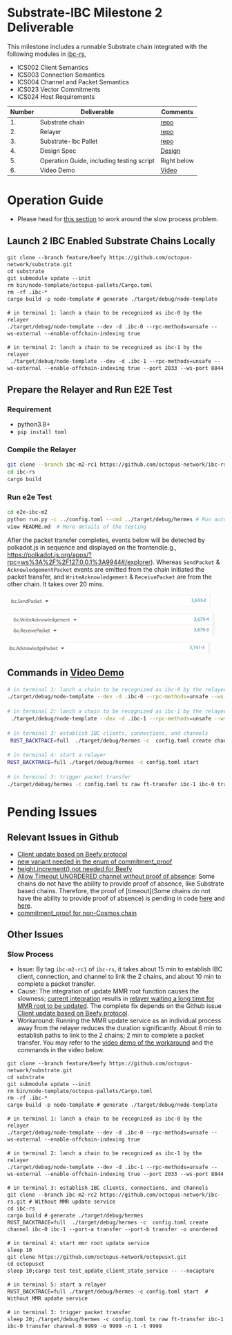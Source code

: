 # Substrate-IBC Milestone 2 Deliverable

This milestone includes a runnable Substrate chain integrated with the following modules in [ibc-rs](https://github.com/informalsystems/ibc-rs),  
* ICS002 Client Semantics
* ICS003 Connection Semantics
* ICS004 Channel and Packet Semantics
* ICS023 Vector Commitments 
* ICS024 Host Requirements

| Number | Deliverable       | Comments                                                |
| ------ | ----------------- | ------------------------------------------------------------ |
| 1.     | Substrate chain  |     [repo](https://github.com/octopus-network/substrate/tree/feature/beefy)   |
| 2.     | Relayer |   [repo](https://github.com/octopus-network/ibc-rs/tree/feature/beefy)   |
| 3.     | Substrate-Ibc Pallet | [repo](https://github.com/octopus-network/substrate-ibc) |
| 4.     | Design Spec       |  [Design](./design.md)                                                            |
| 5.     | Operation Guide, including testing script       |  Right below                                                            |
| 6.     | Video Demo           | [Video](https://www.youtube.com/watch?v=MLdwqpAu_ZA) |

# Operation Guide
* Please head for [this section](#slow-process) to work around the slow process problem.
## Launch 2 IBC Enabled Substrate Chains Locally
```shell script
git clone --branch feature/beefy https://github.com/octopus-network/substrate.git
cd substrate
git submodule update --init
rm bin/node-template/octopus-pallets/Cargo.toml
rm -rf .ibc-*
cargo build -p node-template # generate ./target/debug/node-template

# in terminal 1: lanch a chain to be recognized as ibc-0 by the relayer
./target/debug/node-template --dev -d .ibc-0 --rpc-methods=unsafe --ws-external --enable-offchain-indexing true

# in terminal 2: lanch a chain to be recognized as ibc-1 by the relayer
 ./target/debug/node-template --dev -d .ibc-1 --rpc-methods=unsafe --ws-external --enable-offchain-indexing true --port 2033 --ws-port 8844
```

## Prepare the Relayer and Run E2E Test
### Requirement
* python3.8+
* `pip install toml`

### Compile the Relayer
```bash
git clone --branch ibc-m2-rc1 https://github.com/octopus-network/ibc-rs.git
cd ibc-rs
cargo build
```

### Run e2e Test
```bash
cd e2e-ibc-m2
python run.py -c ../config.toml --cmd ../target/debug/hermes # Run automatic e2e testing
view README.md  # More details of the testing 
```

After the packet transfer completes, events below will be detected by polkadot.js in sequence and displayed on the frontend(e.g., https://polkadot.js.org/apps/?rpc=ws%3A%2F%2F127.0.0.1%3A9944#/explorer). Whereas `SendPacket` & `AcknowledgementPacket` events are emitted from the chain initiated the packet transfer, and `WriteAcknowledgement` & `ReceivePacket` are from the other chain. It takes over 20 mins.

![SendPacket](assets/SendPacket.png)

![RecvPacket](assets/RecvPacket.png)

![AckPacket](assets/AckPacket.png)

## Commands in [Video Demo](https://www.youtube.com/watch?v=MLdwqpAu_ZA)
```bash
# in terminal 1: lanch a chain to be recognized as ibc-0 by the relayer
./target/debug/node-template --dev -d .ibc-0 --rpc-methods=unsafe --ws-external --enable-offchain-indexing true

# in terminal 2: lanch a chain to be recognized as ibc-1 by the relayer
 ./target/debug/node-template --dev -d .ibc-1 --rpc-methods=unsafe --ws-external --enable-offchain-indexing true --port 2033 --ws-port 8844

# in terminal 3: establish IBC clients, connections, and channels
 RUST_BACKTRACE=full  ./target/debug/hermes -c  config.toml create channel ibc-0 ibc-1 --port-a transfer --port-b transfer -o unordered

# in terminal 4: start a relayer
RUST_BACKTRACE=full ./target/debug/hermes -c config.toml start

# in terminal 3: trigger packet transfer
./target/debug/hermes -c config.toml tx raw ft-transfer ibc-1 ibc-0 transfer channel-0 9999 -o 9999 -n 1 -t 9999
```


# Pending Issues
## Relevant Issues in Github
* [Client update based on Beefy protocol](https://github.com/informalsystems/ibc-rs/issues/1775)
* [new variant needed in the enum of commitment_proof](https://github.com/informalsystems/ibc-rs/issues/1945)
* [height.increment() not needed for Beefy](https://github.com/informalsystems/ibc-rs/issues/1845)
* [Allow Timeout UNORDERED channel without proof of absence](https://github.com/cosmos/ibc/issues/620): Some chains do not have the ability to provide proof of absence, like Substrate based chains. Therefore, the proof of [timeout](Some chains do not have the ability to provide proof of absence) is pending in code [here](https://github.com/octopus-network/ibc-rs/blob/6e5f6c196dad0acde4aafb379b39bd01ba5a0724/relayer/src/chain/substrate.rs#L1518) and [here](https://github.com/octopus-network/ibc-rs/blob/6e5f6c196dad0acde4aafb379b39bd01ba5a0724/relayer/src/chain/substrate.rs#L1521).
* [commitment_proof for non-Cosmos chain](https://github.com/confio/ics23/issues/80)

## Other Issues
### Slow Process
* Issue: By tag `ibc-m2-rc1` of `ibc-rs`, it takes about 15 min to establish IBC client, connection, and channel to link the 2 chains, and about 10 min to complete a packet transfer.
* Cause: The integration of update MMR root function causes the slowness; [current integration](https://github.com/octopus-network/ibc-rs/blob/330b1a554c3223b07121ca83af5eccffc3f56a2b/relayer/src/foreign_client.rs#L917) results in [relayer waiting a long time for MMR root to be updated](https://github.com/octopus-network/ibc-rs/blob/330b1a554c3223b07121ca83af5eccffc3f56a2b/relayer/src/foreign_client.rs#L927). The complete fix depends on the Github issue [Client update based on Beefy protocol](https://github.com/informalsystems/ibc-rs/issues/1775).
* Workaround: Running the MMR update service as an individual process away from the relayer reduces the duration significantly. About 6 min to establish paths to link to the 2 chains; 2 min to complete a packet transfer. You may refer to the [video demo of the workaround](https://www.youtube.com/watch?v=yDLtsGGU9Mw) and the commands in the video below.
```shell script
git clone --branch feature/beefy https://github.com/octopus-network/substrate.git
cd substrate
git submodule update --init
rm bin/node-template/octopus-pallets/Cargo.toml
rm -rf .ibc-*
cargo build -p node-template # generate ./target/debug/node-template

# in terminal 1: lanch a chain to be recognized as ibc-0 by the relayer
./target/debug/node-template --dev -d .ibc-0 --rpc-methods=unsafe --ws-external --enable-offchain-indexing true

# in terminal 2: lanch a chain to be recognized as ibc-1 by the relayer
./target/debug/node-template --dev -d .ibc-1 --rpc-methods=unsafe --ws-external --enable-offchain-indexing true --port 2033 --ws-port 8844

# in terminal 3: establish IBC clients, connections, and channels
git clone --branch ibc-m2-rc2 https://github.com/octopus-network/ibc-rs.git # Without MMR update service
cd ibc-rs
cargo build # generate ./target/debug/hermes
RUST_BACKTRACE=full  ./target/debug/hermes -c  config.toml create channel ibc-0 ibc-1 --port-a transfer --port-b transfer -o unordered 

# in terminal 4: start mmr root update service
sleep 10
git clone https://github.com/octopus-network/octopusxt.git
cd octopusxt
sleep 10;cargo test test_update_client_state_service -- --nocapture 

# in terminal 5: start a relayer
RUST_BACKTRACE=full ./target/debug/hermes -c config.toml start  # Without MMR update service

# in terminal 3: trigger packet transfer
sleep 20;./target/debug/hermes -c config.toml tx raw ft-transfer ibc-1 ibc-0 transfer channel-0 9999 -o 9999 -n 1 -t 9999
```
